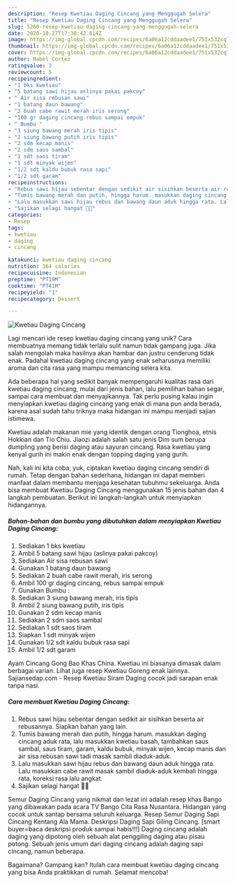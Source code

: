 ```yaml
---
description: "Resep Kwetiau Daging Cincang yang Menggugah Selera"
title: "Resep Kwetiau Daging Cincang yang Menggugah Selera"
slug: 5260-resep-kwetiau-daging-cincang-yang-menggugah-selera
date: 2020-10-27T17:30:42.614Z
image: https://img-global.cpcdn.com/recipes/6a06a12cddaadee1/751x532cq70/kwetiau-daging-cincang-foto-resep-utama.jpg
thumbnail: https://img-global.cpcdn.com/recipes/6a06a12cddaadee1/751x532cq70/kwetiau-daging-cincang-foto-resep-utama.jpg
cover: https://img-global.cpcdn.com/recipes/6a06a12cddaadee1/751x532cq70/kwetiau-daging-cincang-foto-resep-utama.jpg
author: Mabel Cortez
ratingvalue: 3
reviewcount: 5
recipeingredient:
- "1 bks kwetiau"
- "5 batang sawi hijau aslinya pakai pakcoy"
- " Air sisa rebusan sawi"
- "1 batang daun bawang"
- "2 buah cabe rawit merah iris serong"
- "100 gr daging cincang rebus sampai empuk"
- " Bumbu "
- "3 siung bawang merah iris tipis"
- "2 siung bawang putih iris tipis"
- "2 sdm kecap manis"
- "2 sdm saos sambal"
- "1 sdt saos tiram"
- "1 sdt minyak wijen"
- "1/2 sdt kaldu bubuk rasa sapi"
- "1/2 sdt garam"
recipeinstructions:
- "Rebus sawi hijau sebentar dengan sedikit air sisihkan beserta air rebusannya. Siapkan bahan yang lain."
- "Tumis bawang merah dan putih, hingga harum. masukkan daging cincang aduk rata, lalu masukkan kwetiau basah, tambahkan saus sambal, saus tiram, garam, kaldu bubuk, minyak wijen, kecap manis dan air sisa rebusan sawi tadi masak sambil diaduk-aduk."
- "Lalu masukkan sawi hijau rebus dan bawang daun aduk hingga rata. Lalu masukkan cabe rawit masak sambil diaduk-aduk kembali hingga rata, koreksi rasa lalu angkat."
- "Sajikan selagi hangat 🤗😍"
categories:
- Resep
tags:
- kwetiau
- daging
- cincang

katakunci: kwetiau daging cincang 
nutrition: 164 calories
recipecuisine: Indonesian
preptime: "PT19M"
cooktime: "PT41M"
recipeyield: "1"
recipecategory: Dessert

---
```



![Kwetiau Daging Cincang](https://img-global.cpcdn.com/recipes/6a06a12cddaadee1/751x532cq70/kwetiau-daging-cincang-foto-resep-utama.jpg)

Lagi mencari ide resep kwetiau daging cincang yang unik? Cara membuatnya memang tidak terlalu sulit namun tidak gampang juga. Jika salah mengolah maka hasilnya akan hambar dan justru cenderung tidak enak. Padahal kwetiau daging cincang yang enak seharusnya memiliki aroma dan cita rasa yang mampu memancing selera kita.

Ada beberapa hal yang sedikit banyak mempengaruhi kualitas rasa dari kwetiau daging cincang, mulai dari jenis bahan, lalu pemilihan bahan segar, sampai cara membuat dan menyajikannya. Tak perlu pusing kalau ingin menyiapkan kwetiau daging cincang yang enak di mana pun anda berada, karena asal sudah tahu triknya maka hidangan ini mampu menjadi sajian istimewa.

Kwetiau adalah makanan mie yang identik dengan orang Tionghoa, etnis Hokkian dan Tio Chiu. Jiaozi adalah salah satu jenis Dim sum berupa dumpling yang berisi daging atau sayuran cincang. Rasa kwetiau yang kenyal gurih ini makin enak dengan topping daging yang gurih.


Nah, kali ini kita coba, yuk, ciptakan kwetiau daging cincang sendiri di rumah. Tetap dengan bahan sederhana, hidangan ini dapat memberi manfaat dalam membantu menjaga kesehatan tubuhmu sekeluarga. Anda bisa membuat Kwetiau Daging Cincang menggunakan 15 jenis bahan dan 4 langkah pembuatan. Berikut ini langkah-langkah untuk menyiapkan hidangannya.

<!--inarticleads1-->

##### Bahan-bahan dan bumbu yang dibutuhkan dalam menyiapkan Kwetiau Daging Cincang:

1. Sediakan 1 bks kwetiau
1. Ambil 5 batang sawi hijau (aslinya pakai pakcoy)
1. Sediakan  Air sisa rebusan sawi
1. Gunakan 1 batang daun bawang
1. Sediakan 2 buah cabe rawit merah, iris serong
1. Ambil 100 gr daging cincang, rebus sampai empuk
1. Gunakan  Bumbu :
1. Sediakan 3 siung bawang merah, iris tipis
1. Ambil 2 siung bawang putih, iris tipis
1. Gunakan 2 sdm kecap manis
1. Sediakan 2 sdm saos sambal
1. Sediakan 1 sdt saos tiram
1. Siapkan 1 sdt minyak wijen
1. Gunakan 1/2 sdt kaldu bubuk rasa sapi
1. Ambil 1/2 sdt garam


Ayam Cincang Gong Bao Khas China. Kwetiau ini biasanya dimasak dalam berbagai varian. Lihat juga resep Kwetiau Goreng enak lainnya. Sajiansedap.com - Resep Kwetiau Siram Daging cocok jadi sarapan enak tanpa nasi. 

<!--inarticleads2-->

##### Cara membuat Kwetiau Daging Cincang:

1. Rebus sawi hijau sebentar dengan sedikit air sisihkan beserta air rebusannya. Siapkan bahan yang lain.
1. Tumis bawang merah dan putih, hingga harum. masukkan daging cincang aduk rata, lalu masukkan kwetiau basah, tambahkan saus sambal, saus tiram, garam, kaldu bubuk, minyak wijen, kecap manis dan air sisa rebusan sawi tadi masak sambil diaduk-aduk.
1. Lalu masukkan sawi hijau rebus dan bawang daun aduk hingga rata. Lalu masukkan cabe rawit masak sambil diaduk-aduk kembali hingga rata, koreksi rasa lalu angkat.
1. Sajikan selagi hangat 🤗😍


Semur Daging Cincang yang nikmat dan lezat ini adalah resep khas Bango yang dibawakan pada acara TV Bango Cita Rasa Nusantara. Hidangan yang cocok untuk santap bersama seluruh keluarga. Resep Semur Daging Sapi Cincang Kentang Ala Mama. Deskripsi Daging Sapi Giling Cincang. [smart buyer=baca deskripsi produk sampai habis!!!] Daging cincang adalah daging yang dipotong oleh sebuah alat penggiling daging atau pisau potong. Sebuah jenis umum dari daging cincang adalah daging sapi cincang, namun beberapa. 

Bagaimana? Gampang kan? Itulah cara membuat kwetiau daging cincang yang bisa Anda praktikkan di rumah. Selamat mencoba!
